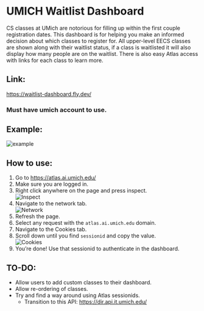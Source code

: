 # UMICH Waitlist Dashboard

CS classes at UMich are notorious for filling up within the first couple registration dates. This dashboard is for helping you make an informed decision about which classes to register for. All upper-level EECS classes are shown along with their waitlist status, if a class is waitlisted it will also display how many people are on the waitlist. There is also easy Atlas access with links for each class to learn more.

## Link: 
https://waitlist-dashboard.fly.dev/
### Must have umich account to use.

## Example:
![example](https://github.com/loemra/EECS-Waitlist-Dashboard/assets/112432339/18195b30-b946-4723-885f-9931805130c9)

## How to use:
<ol>
    <li>Go to <a href="https://atlas.ai.umich.edu/" target="_blank">https://atlas.ai.umich.edu/</a></li>
    <li>Make sure you are logged in.</li>
    <li>Right click anywhere on the page and press inspect.<br></li>
    <img src="https://github.com/loemra/EECS-Waitlist-Dashboard/assets/112432339/ae3a028b-fbb5-47dd-a80d-d304bd39543c" alt="Inspect">
    <li>Navigate to the network tab.<br></li>
    <img src="https://github.com/loemra/EECS-Waitlist-Dashboard/assets/112432339/2e238810-772d-4fc5-80dd-07af01623455" alt="Network">
    <li>Refresh the page.</li>
    <li>Select any request with the <code>atlas.ai.umich.edu</code> domain.</li>
    <li>Navigate to the Cookies tab.</li>
    <li>Scroll down until you find <code>sessionid</code> and copy the value.<br></li>
    <img src="https://github.com/loemra/EECS-Waitlist-Dashboard/assets/112432339/36655fdd-cad8-4d98-806a-7f68540737ac" alt="Cookies">
    <li>You’re done! Use that sessionid to authenticate in the dashboard.</li>
</ol>


## TO-DO:
- Allow users to add custom classes to their dashboard.
- Allow re-ordering of classes.
- Try and find a way around using Atlas sessionids.
    - Transition to this API: https://dir.api.it.umich.edu/
